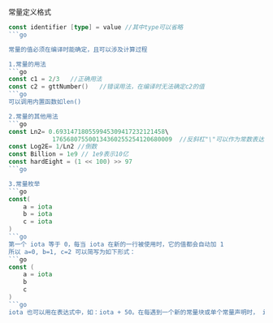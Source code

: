 常量定义格式
```go
const identifier [type] = value //其中type可以省略
```go

常量的值必须在编译时能确定，且可以涉及计算过程

1.常量的用法
```go
const c1 = 2/3   //正确用法
const c2 = gttNumber()   //错误用法，在编译时无法确定c2的值
```go
可以调用内置函数如len()

2.常量的其他用法
```go
const Ln2= 0.693147180559945309417232121458\
            176568075500134360255254120680009  //反斜杠"\"可以作为常数表达式的多行连接符
const Log2E= 1/Ln2 //倒数
const Billion = 1e9 // 1e9表示10亿
const hardEight = (1 << 100) >> 97
```go

3.常量枚举
```go
const(
    a = iota
    b = iota
    c = iota
)
```go
第一个 iota 等于 0，每当 iota 在新的一行被使用时，它的值都会自动加 1
所以 a=0, b=1, c=2 可以简写为如下形式：
```go
const (
    a = iota
    b
    c
)
```go
iota 也可以用在表达式中，如：iota + 50。在每遇到一个新的常量块或单个常量声明时， iota 都会重置为 0（ 简单地讲，每遇到一次 const 关键字，iota 就重置为 0 ）